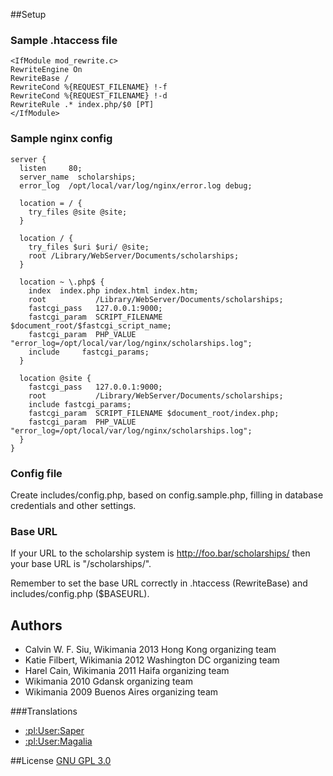 ##Setup

### Sample .htaccess file

```
<IfModule mod_rewrite.c>
RewriteEngine On
RewriteBase /
RewriteCond %{REQUEST_FILENAME} !-f
RewriteCond %{REQUEST_FILENAME} !-d
RewriteRule .* index.php/$0 [PT]
</IfModule>
```

### Sample nginx config

```
server {
  listen     80;
  server_name  scholarships;
  error_log  /opt/local/var/log/nginx/error.log debug;

  location = / {
    try_files @site @site;
  }

  location / {
    try_files $uri $uri/ @site;
    root /Library/WebServer/Documents/scholarships;
  }

  location ~ \.php$ {
    index  index.php index.html index.htm;
    root           /Library/WebServer/Documents/scholarships;
    fastcgi_pass   127.0.0.1:9000;
    fastcgi_param  SCRIPT_FILENAME  $document_root/$fastcgi_script_name;
    fastcgi_param  PHP_VALUE "error_log=/opt/local/var/log/nginx/scholarships.log";
    include     fastcgi_params;
  }

  location @site {
    fastcgi_pass   127.0.0.1:9000;
    root           /Library/WebServer/Documents/scholarships;
    include fastcgi_params;
    fastcgi_param  SCRIPT_FILENAME $document_root/index.php;
    fastcgi_param  PHP_VALUE "error_log=/opt/local/var/log/nginx/scholarships.log";
  }
}
```

### Config file

Create includes/config.php, based on config.sample.php, filling in database credentials and other settings.

### Base URL

If your URL to the scholarship system is
 http://foo.bar/scholarships/
then your base URL is "/scholarships/".

Remember to set the base URL correctly in .htaccess (RewriteBase) and includes/config.php ($BASEURL).

## Authors
* Calvin W. F. Siu, Wikimania 2013 Hong Kong organizing team
* Katie Filbert, Wikimania 2012 Washington DC organizing team
* Harel Cain, Wikimania 2011 Haifa organizing team
* Wikimania 2010 Gdansk organizing team
* Wikimania 2009 Buenos Aires organizing team

###Translations
* [:pl:User:Saper](http://pl.wikipedia.org/wiki/User:Saper "Saper")
* [:pl:User:Magalia](http://pl.wikipedia.org/wiki/User:Magalia "Magalia")

##License
[GNU GPL 3.0](www.gnu.org/copyleft/gpl.html "GNU GPL 3.0")
